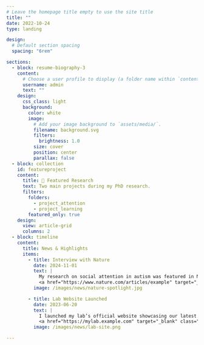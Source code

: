 ```yaml
---
# Leave the homepage title empty to use the site title
title: ""
date: 2022-10-24
type: landing

design:
  # Default section spacing
  spacing: "6rem"

sections:
  - block: resume-biography-3
    content:
      # Choose a user profile to display (a folder name within `content/authors/`)
      username: admin
      text: ""
    design:
      css_class: light
      background:
        color: white
        image:
          # Add your image background to `assets/media/`.
          filename: background.svg
          filters:
            brightness: 1.0
          size: cover
          position: center
          parallax: false
  - block: collection
    id: featureproject
    content:
      title: 🔎 Featured Research
      text: Two main projects during my PhD research. 
      filters:
        folders:
          - project_attention
          - project_learning
        featured_only: true
    design:
      view: article-grid
      columns: 2
  - block: timeline
    content:
      title: News & Highlights
      items:
        - title: Interview with Nature
          date: 2024-11-01
          text: |
            My research on social attention in autism was featured in Nature's Spotlight series.  
            <a href="https://www.nature.com/articles/example" target="_blank" class="text-blue-600 underline">Read the article</a>.
          image: /images/news/nature-spotlight.jpg

        - title: Lab Website Launched
          date: 2023-06-20
          text: |
            I launched my lab’s official website showcasing our latest projects and collaborators.  
            <a href="https://mylab.example.com" target="_blank" class="text-blue-600 underline">Visit the lab website</a>.
          image: /images/news/lab-site.png

---
```

